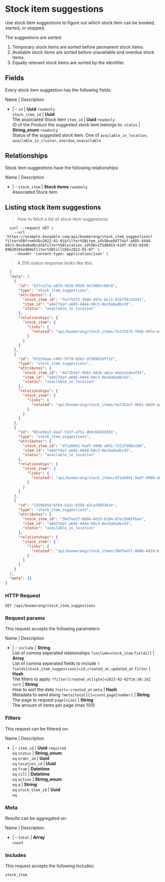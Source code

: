 # Stock item suggestions

Use stock item suggestions to figure out which stock item can be booked,
started, or stopped.

The suggestions are sorted:
  1. Temporary stock items are sorted before permanent stock items.
  2. Available stock items are sorted before unavailable and overdue stock items.
  3. Equally relevant stock items are sorted by the identifier.

## Fields
Every stock item suggestion has the following fields:

Name | Description
- | -
`id` | **Uuid** `readonly`<br>
`stock_item_id` | **Uuid** <br>The associated Stock item
`item_id` | **Uuid** `readonly`<br>ID of the Product the suggested stock item belongs to.
`status` | **String_enum** `readonly`<br>Status of the suggested stock item. One of `available_in_location`, `available_in_cluster`, `overdue`, `unavailable` 


## Relationships
Stock item suggestions have the following relationships:

Name | Description
- | -
`stock_item` | **Stock items** `readonly`<br>Associated Stock item


## Listing stock item suggestions



> How to fetch a list of stock item suggestions:

```shell
  curl --request GET \
    --url 'https://example.booqable.com/api/boomerang/stock_item_suggestions?filter%5Bfrom%5D=2022-01-01&filter%5Bitem_id%5D=e8477daf-a685-4444-b0c3-0ec6a8adbcd3&filter%5Blocation_id%5D=2f5d6453-410f-4743-b930-89620191e989&filter%5Btill%5D=2022-01-07' \
    --header 'content-type: application/json' \
```

> A 200 status response looks like this:

```json
  {
  "data": [
    {
      "id": "d37ca71a-a87b-5010-9920-3e7d89cc68c0",
      "type": "stock_item_suggestions",
      "attributes": {
        "stock_item_id": "7e1f5573-f686-497e-bcc1-915778c3d261",
        "item_id": "e8477daf-a685-4444-b0c3-0ec6a8adbcd3",
        "status": "available_in_location"
      },
      "relationships": {
        "stock_item": {
          "links": {
            "related": "api/boomerang/stock_items/7e1f5573-f686-497e-bcc1-915778c3d261"
          }
        }
      }
    },
    {
      "id": "9723daaa-c007-5f79-83b3-d738982bff32",
      "type": "stock_item_suggestions",
      "attributes": {
        "stock_item_id": "4a72b3e7-9b61-4826-adca-ebe2a1deef54",
        "item_id": "e8477daf-a685-4444-b0c3-0ec6a8adbcd3",
        "status": "available_in_location"
      },
      "relationships": {
        "stock_item": {
          "links": {
            "related": "api/boomerang/stock_items/4a72b3e7-9b61-4826-adca-ebe2a1deef54"
          }
        }
      }
    },
    {
      "id": "0bce9b17-8aa7-553f-af51-dbdc64d30331",
      "type": "stock_item_suggestions",
      "attributes": {
        "stock_item_id": "df1e6041-9ad7-4996-a891-7222f980e190",
        "item_id": "e8477daf-a685-4444-b0c3-0ec6a8adbcd3",
        "status": "available_in_location"
      },
      "relationships": {
        "stock_item": {
          "links": {
            "related": "api/boomerang/stock_items/df1e6041-9ad7-4996-a891-7222f980e190"
          }
        }
      }
    },
    {
      "id": "1359b45d-6fe4-5a1c-b358-42caf8053b1e",
      "type": "stock_item_suggestions",
      "attributes": {
        "stock_item_id": "30d7ee57-0b0b-4d19-b104-87ec5665f6ae",
        "item_id": "e8477daf-a685-4444-b0c3-0ec6a8adbcd3",
        "status": "available_in_location"
      },
      "relationships": {
        "stock_item": {
          "links": {
            "related": "api/boomerang/stock_items/30d7ee57-0b0b-4d19-b104-87ec5665f6ae"
          }
        }
      }
    }
  ],
  "meta": {}
}
```

### HTTP Request

`GET /api/boomerang/stock_item_suggestions`

### Request params

This request accepts the following parameters:

Name | Description
- | -
`include` | **String** <br>List of comma seperated relationships `?include=stock_item`
`fields[]` | **Array** <br>List of comma seperated fields to include `?fields[stock_item_suggestions]=id,created_at,updated_at`
`filter` | **Hash** <br>The filters to apply `?filter[created_at][gte]=2023-02-02T16:36:16Z`
`sort` | **String** <br>How to sort the data `?sort=-created_at`
`meta` | **Hash** <br>Metadata to send along `?meta[total][]=count`
`page[number]` | **String** <br>The page to request
`page[size]` | **String** <br>The amount of items per page (max 100)


### Filters

This request can be filtered on:

Name | Description
- | -
`item_id` | **Uuid** `required`<br>`eq`
`status` | **String_enum** <br>`eq`
`order_id` | **Uuid** <br>`eq`
`location_id` | **Uuid** <br>`eq`
`from` | **Datetime** <br>`eq`
`till` | **Datetime** <br>`eq`
`action` | **String_enum** <br>`eq`
`q` | **String** <br>`eq`
`stock_item_id` | **Uuid** <br>`eq`


### Meta

Results can be aggregated on:

Name | Description
- | -
`total` | **Array** <br>`count`


### Includes

This request accepts the following includes:

`stock_item`





